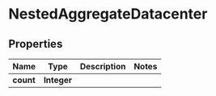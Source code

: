 

# NestedAggregateDatacenter


## Properties

Name | Type | Description | Notes
------------ | ------------- | ------------- | -------------
**count** | **Integer** |  | 



